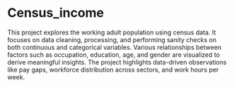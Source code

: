 # Census_income

This project explores the working adult population using census data. It focuses on data cleaning, processing, and performing sanity checks on both continuous and categorical variables. Various relationships between factors such as occupation, education, age, and gender are visualized to derive meaningful insights. The project highlights data-driven observations like pay gaps, workforce distribution across sectors, and work hours per week.
